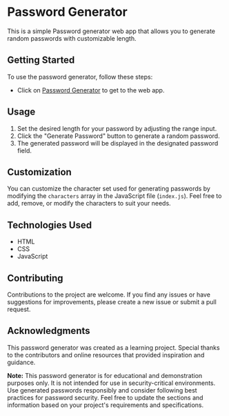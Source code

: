 # Password Generator

This is a simple Password generator web app that allows you to generate random passwords with customizable length.

## Getting Started

To use the password generator, follow these steps:

* Click on [Password Generator](https://6462595cf2f4304008a74eae--elaborate-hamster-1ba883.netlify.app/) to get to the web app.

## Usage

1. Set the desired length for your password by adjusting the range input.
2. Click the "Generate Password" button to generate a random password.
3. The generated password will be displayed in the designated password field.

## Customization

You can customize the character set used for generating passwords by modifying the `characters` array in the JavaScript file (`index.js`). Feel free to add, remove, or modify the characters to suit your needs.

## Technologies Used

- HTML
- CSS
- JavaScript

## Contributing

Contributions to the project are welcome. If you find any issues or have suggestions for improvements, please create a new issue or submit a pull request.

## Acknowledgments

This password generator was created as a learning project. Special thanks to the contributors and online resources that provided inspiration and guidance.

**Note:** This password generator is for educational and demonstration purposes only. It is not intended for use in security-critical environments. Use generated passwords responsibly and consider following best practices for password security.
Feel free to update the sections and information based on your project's requirements and specifications.